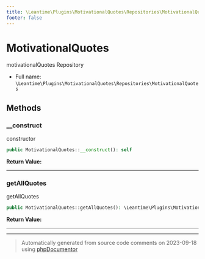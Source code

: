 ```yaml
---
title: \Leantime\Plugins\MotivationalQuotes\Repositories\MotivationalQuotes
footer: false
---
```


# MotivationalQuotes

motivationalQuotes Repository



* Full name: `\Leantime\Plugins\MotivationalQuotes\Repositories\MotivationalQuotes`



## Methods

### __construct

constructor

```php
public MotivationalQuotes::__construct(): self
```









**Return Value:**





---
### getAllQuotes

getAllQuotes

```php
public MotivationalQuotes::getAllQuotes(): \Leantime\Plugins\MotivationalQuotes\Models\Quote[]
```









**Return Value:**





---


---
> Automatically generated from source code comments on 2023-09-18 using [phpDocumentor](http://www.phpdoc.org/)
